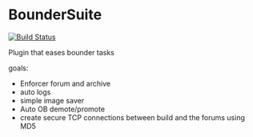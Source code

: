BounderSuite
============

[![Build Status](https://travis-ci.org/DonoA/MCME-BounderSuite.svg)](https://travis-ci.org/DonoA/MCME-BounderSuite)

Plugin that eases bounder tasks

goals:
* Enforcer forum and archive
* auto logs
* simple image saver
* Auto OB demote/promote
* create secure TCP connections between build and the forums using MD5

